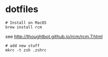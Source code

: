 # dotfiles

```
# Install on MacOS
brew install rcm
```

see http://thoughtbot.github.io/rcm/rcm.7.html

```
# add new stuff
mkrc -t zsh .zshrc

```
